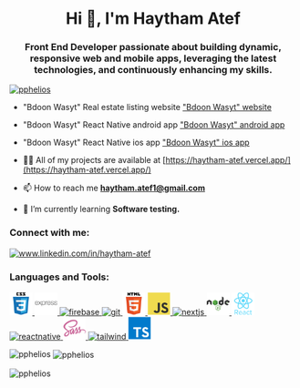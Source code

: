 <h1 align="center">Hi 👋, I'm Haytham Atef</h1>
<h3 align="center">Front End Developer passionate about building dynamic, responsive web and mobile apps, leveraging the latest technologies, and continuously enhancing my skills.</h3>

<p align="left"> <a href="https://github.com/ryo-ma/github-profile-trophy"><img src="https://github-profile-trophy.vercel.app/?username=pphelios" alt="pphelios" /></a> </p>

- "Bdoon Wasyt" Real estate listing website ["Bdoon Wasyt" website](https://bdoonwasyt.com/)

- "Bdoon Wasyt" React Native android app ["Bdoon Wasyt" android app](https://play.google.com/store/apps/details?id=com.estatech.bdoonwasyt)

- "Bdoon Wasyt" React Native ios app ["Bdoon Wasyt" ios app](https://apps.apple.com/us/app/boon-wasyt-%D8%A8%D8%AF%D9%88%D9%86-%D9%88%D8%B3%D9%8A%D8%B7/id6504409042)

- 👨‍💻 All of my projects are available at [https://haytham-atef.vercel.app/](https://haytham-atef.vercel.app/)

- 📫 How to reach me **haytham.atef1@gmail.com**
  
-  🌱 I’m currently learning **Software testing.**


<h3 align="left">Connect with me:</h3>
<p align="left">
<a href="https://linkedin.com/in/www.linkedin.com/in/haytham-atef" target="blank"><img align="center" src="https://raw.githubusercontent.com/rahuldkjain/github-profile-readme-generator/master/src/images/icons/Social/linked-in-alt.svg" alt="www.linkedin.com/in/haytham-atef" height="30" width="40" /></a>
</p>

<h3 align="left">Languages and Tools:</h3>
<p align="left"> <a href="https://www.w3schools.com/css/" target="_blank" rel="noreferrer"> <img src="https://raw.githubusercontent.com/devicons/devicon/master/icons/css3/css3-original-wordmark.svg" alt="css3" width="40" height="40"/> </a> <a href="https://expressjs.com" target="_blank" rel="noreferrer"> <img src="https://raw.githubusercontent.com/devicons/devicon/master/icons/express/express-original-wordmark.svg" alt="express" width="40" height="40"/> </a> <a href="https://firebase.google.com/" target="_blank" rel="noreferrer"> <img src="https://www.vectorlogo.zone/logos/firebase/firebase-icon.svg" alt="firebase" width="40" height="40"/> </a> <a href="https://git-scm.com/" target="_blank" rel="noreferrer"> <img src="https://www.vectorlogo.zone/logos/git-scm/git-scm-icon.svg" alt="git" width="40" height="40"/> </a> <a href="https://www.w3.org/html/" target="_blank" rel="noreferrer"> <img src="https://raw.githubusercontent.com/devicons/devicon/master/icons/html5/html5-original-wordmark.svg" alt="html5" width="40" height="40"/> </a> <a href="https://developer.mozilla.org/en-US/docs/Web/JavaScript" target="_blank" rel="noreferrer"> <img src="https://raw.githubusercontent.com/devicons/devicon/master/icons/javascript/javascript-original.svg" alt="javascript" width="40" height="40"/> </a> <a href="https://nextjs.org/" target="_blank" rel="noreferrer"> <img src="https://cdn.worldvectorlogo.com/logos/nextjs-2.svg" alt="nextjs" width="40" height="40"/> </a> <a href="https://nodejs.org" target="_blank" rel="noreferrer"> <img src="https://raw.githubusercontent.com/devicons/devicon/master/icons/nodejs/nodejs-original-wordmark.svg" alt="nodejs" width="40" height="40"/> </a> <a href="https://reactjs.org/" target="_blank" rel="noreferrer"> <img src="https://raw.githubusercontent.com/devicons/devicon/master/icons/react/react-original-wordmark.svg" alt="react" width="40" height="40"/> </a> <a href="https://reactnative.dev/" target="_blank" rel="noreferrer"> <img src="https://reactnative.dev/img/header_logo.svg" alt="reactnative" width="40" height="40"/> </a> <a href="https://sass-lang.com" target="_blank" rel="noreferrer"> <img src="https://raw.githubusercontent.com/devicons/devicon/master/icons/sass/sass-original.svg" alt="sass" width="40" height="40"/> </a> <a href="https://tailwindcss.com/" target="_blank" rel="noreferrer"> <img src="https://www.vectorlogo.zone/logos/tailwindcss/tailwindcss-icon.svg" alt="tailwind" width="40" height="40"/> </a> <a href="https://www.typescriptlang.org/" target="_blank" rel="noreferrer"> <img src="https://raw.githubusercontent.com/devicons/devicon/master/icons/typescript/typescript-original.svg" alt="typescript" width="40" height="40"/> </a> </p>

<p><img align="left" src="https://github-readme-stats.vercel.app/api/top-langs?username=pphelios&show_icons=true&locale=en&layout=compact" alt="pphelios" /></p>

<p>&nbsp;<img align="center" src="https://github-readme-stats.vercel.app/api?username=pphelios&show_icons=true&locale=en" alt="pphelios" /></p>

<p><img align="center" src="https://github-readme-streak-stats.herokuapp.com/?user=pphelios&" alt="pphelios" /></p>
